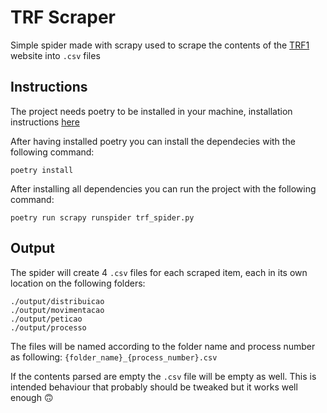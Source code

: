 # TRF Scraper

Simple spider made with scrapy used to scrape the contents of the [TRF1](https://processual.trf1.jus.br/consultaProcessual/nomeParte.php?secao=TRF1) website into `.csv` files

## Instructions

The project needs poetry to be installed in your machine, installation instructions [here](https://python-poetry.org/docs/)

After having installed poetry you can install the dependecies with the following command:

```
poetry install
```

After installing all dependencies you can run the project with the following command:

```
poetry run scrapy runspider trf_spider.py
```

## Output

The spider will create 4 `.csv` files for each scraped item, each in its own location on the following folders:

```
./output/distribuicao
./output/movimentacao
./output/peticao
./output/processo
```

The files will be named according to the folder name and process number as following:
`{folder_name}_{process_number}.csv`

If the contents parsed are empty the `.csv` file will be empty as well. This is intended behaviour that probably should be tweaked
but it works well enough 🙃
